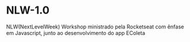 # NLW-1.0
 NLW(NextLevelWeek) Workshop ministrado pela Rocketseat com ênfase em Javascript, junto ao desenvolvimento do app EColeta
